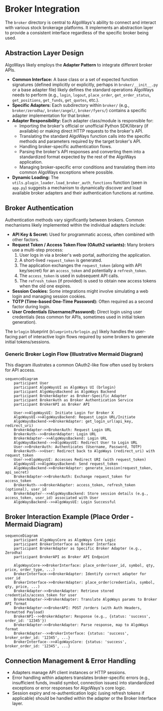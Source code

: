 # Broker Integration

The `broker` directory is central to AlgoWays's ability to connect and interact with various stock brokerage platforms. It implements an abstraction layer to provide a consistent interface regardless of the specific broker being used.

## Abstraction Layer Design

AlgoWays likely employs the **Adapter Pattern** to integrate different broker APIs.

*   **Common Interface:** A base class or a set of expected function signatures (defined implicitly or explicitly, perhaps in `broker/__init__.py` or a base adapter file) likely defines the standard operations AlgoWays needs to perform (e.g., `login`, `logout`, `place_order`, `get_order_status`, `get_positions`, `get_funds`, `get_quotes`, etc.).
*   **Specific Adapters:** Each subdirectory within `broker/` (e.g., `broker/zerodha/`, `broker/angel/`, `broker/fyers/`) contains a specific adapter implementation for that broker.
*   **Adapter Responsibility:** Each adapter class/module is responsible for:
    *   Importing the broker's official or unofficial Python SDK/library (if available) or making direct HTTP requests to the broker's API.
    *   Translating the standard AlgoWays function calls into the specific methods and parameters required by the target broker's API.
    *   Handling broker-specific authentication flows.
    *   Parsing the broker's API responses and converting them into a standardized format expected by the rest of the AlgoWays application.
    *   Managing broker-specific error conditions and translating them into common AlgoWays exceptions where possible.
*   **Dynamic Loading:** The `utils.plugin_loader.load_broker_auth_functions` function (seen in `app.py`) suggests a mechanism to dynamically discover and load available broker adapters and their authentication functions at runtime.

## Broker Authentication

Authentication methods vary significantly between brokers. Common mechanisms likely implemented within the individual adapters include:

*   **API Key & Secret:** Used for programmatic access, often combined with other factors.
*   **Request Token / Access Token Flow (OAuth2 variants):** Many brokers use a multi-step process:
    1.  User logs in via a broker's web portal, authorizing the application.
    2.  A short-lived `request_token` is generated.
    3.  The application exchanges the `request_token` (along with API key/secret) for an `access_token` and potentially a `refresh_token`.
    4.  The `access_token` is used in subsequent API calls.
    5.  The `refresh_token` (if provided) is used to obtain new access tokens when the old one expires.
*   **Session Cookies:** Some integrations might involve simulating a web login and managing session cookies.
*   **TOTP (Time-based One-Time Password):** Often required as a second factor during login.
*   **User Credentials (Username/Password):** Direct login using user credentials (less common for APIs, sometimes used in initial token generation).

The `brlogin` blueprint (`blueprints/brlogin.py`) likely handles the user-facing part of interactive login flows required by some brokers to generate initial tokens/sessions.

### Generic Broker Login Flow (Illustrative Mermaid Diagram)

This diagram illustrates a common OAuth2-like flow often used by brokers for API access.

```mermaid
sequenceDiagram
    participant User
    participant AlgoWaysUI as AlgoWays UI (brlogin)
    participant AlgoWaysBackend as AlgoWays Backend
    participant BrokerAdapter as Broker-Specific Adapter
    participant BrokerAuth as Broker Authentication Service
    participant BrokerAPI as Broker API

    User->>AlgoWaysUI: Initiate Login for Broker X
    AlgoWaysUI->>AlgoWaysBackend: Request Login URL/Initiate
    AlgoWaysBackend->>BrokerAdapter: get_login_url(api_key, redirect_uri)
    BrokerAdapter->>BrokerAuth: Request Login URL
    BrokerAuth-->>BrokerAdapter: Login URL
    BrokerAdapter-->>AlgoWaysBackend: Login URL
    AlgoWaysBackend-->>AlgoWaysUI: Redirect User to Login URL
    User->>BrokerAuth: Authenticates (Username, Password, TOTP)
    BrokerAuth-->>User: Redirect back to AlgoWays (redirect_uri) with request_token
    User->>AlgoWaysUI: Accesses Redirect URI (with request_token)
    AlgoWaysUI->>AlgoWaysBackend: Send request_token
    AlgoWaysBackend->>BrokerAdapter: generate_session(request_token, api_secret)
    BrokerAdapter->>BrokerAuth: Exchange request_token for access_token
    BrokerAuth-->>BrokerAdapter: access_token, refresh_token (optional), user_id
    BrokerAdapter-->>AlgoWaysBackend: Store session details (e.g., access_token, user_id) associated with User
    AlgoWaysBackend-->>AlgoWaysUI: Login Successful
```

## Broker Interaction Example (Place Order - Mermaid Diagram)

```mermaid
sequenceDiagram
    participant AlgoWaysCore as AlgoWays Core Logic
    participant BrokerInterface as Broker Interface
    participant BrokerAdapter as Specific Broker Adapter (e.g., Zerodha)
    participant BrokerAPI as Broker API Endpoint

    AlgoWaysCore->>BrokerInterface: place_order(user_id, symbol, qty, price, order_type, ...)
    BrokerInterface->>BrokerAdapter: Identify correct adapter for user_id
    BrokerInterface->>BrokerAdapter: place_order(credentials, symbol, qty, price, ...)
    BrokerAdapter->>BrokerAdapter: Retrieve stored credentials/access_token for user
    BrokerAdapter->>BrokerAdapter: Translate AlgoWays params to Broker API format
    BrokerAdapter->>BrokerAPI: POST /orders (with Auth Headers, Formatted Payload)
    BrokerAPI-->>BrokerAdapter: Response (e.g., {status: 'success', order_id: '12345'})
    BrokerAdapter->>BrokerAdapter: Parse response, map to AlgoWays format
    BrokerAdapter-->>BrokerInterface: {status: 'success', broker_order_id: '12345', ...}
    BrokerInterface-->>AlgoWaysCore: {status: 'success', broker_order_id: '12345', ...}
```

## Connection Management & Error Handling

*   Adapters manage API client instances or HTTP sessions.
*   Error handling within adapters translates broker-specific errors (e.g., insufficient funds, invalid symbol, connection issues) into standardized exceptions or error responses for AlgoWays's core logic.
*   Session expiry and re-authentication logic (using refresh tokens if applicable) should be handled within the adapter or the Broker Interface layer.
